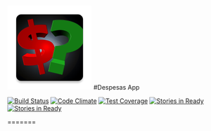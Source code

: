 <a name="Despesas">[<img src="https://github.com/luankevinferreira/expenses/blob/master/app/src/main/res/mipmap-xxxhdpi/ic_launcher.png" ></img>](https://play.google.com/store/apps/details?id=luankevinferreira.expenses)</a>
#Despesas App

[![Build Status](https://travis-ci.org/luankevinferreira/expenses.svg?branch=master)](https://travis-ci.org/luankevinferreira/expenses)
[![Code Climate](https://codeclimate.com/github/luankevinferreira/expenses/badges/gpa.svg)](https://codeclimate.com/github/luankevinferreira/expenses)
[![Test Coverage](https://codeclimate.com/github/luankevinferreira/expenses/badges/coverage.svg)](https://codeclimate.com/github/luankevinferreira/expenses/coverage)
[![Stories in Ready](https://badge.waffle.io/luankevinferreira/expenses.svg?label=ready&title=Ready)](http://waffle.io/luankevinferreira/expenses) 
[![Stories in Ready](https://badge.waffle.io/luankevinferreira/expenses.svg?label=In%20Progress&title=In%20Progress)](http://waffle.io/luankevinferreira/expenses) 

=======
